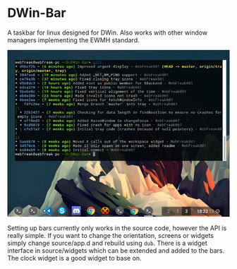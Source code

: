 # DWin-Bar

A taskbar for linux designed for DWin. Also works with other window managers implementing the EWMH standard.

![DWin Bar Example at the bottom on a 800x600 display with clock and workspace widgets](preview/full.png)

Setting up bars currently only works in the source code, however the API is really simple. If you want to change
the orientation, screens or widgets simply change source/app.d and rebuild using `dub`. There is a widget interface
in source/widgets which can be extended and added to the bars. The clock widget is a good widget to base on.